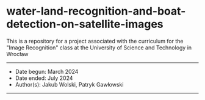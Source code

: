 # water-land-recognition-and-boat-detection-on-satellite-images
This is a repository for a project associated with the curriculum for the "Image Recognition" class at the University of Science and Technology in Wrocław

---
- Date begun: March 2024
- Date ended: July 2024
- Author(s): Jakub Wolski, Patryk Gawłowski
---
